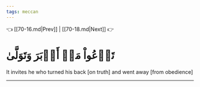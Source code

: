 ```yaml
---
tags: meccan
---
```


👈 [[70-16.md|Prev]] | [[70-18.md|Next]] 👉

# تَدۡعُواْ مَنۡ أَدۡبَرَ وَتَوَلَّىٰ

It invites he who turned his back [on truth] and went away [from obedience]

---


